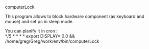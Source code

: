  computerLock

This program allows to block hardware component (as keyboard and mouse) and set pc in sleep mode.

You can planify it in cron :\
*/5 *   *   *   *    export DISPLAY=:0.0 && /home/greg/Greg/work/env/bin/computerLock

